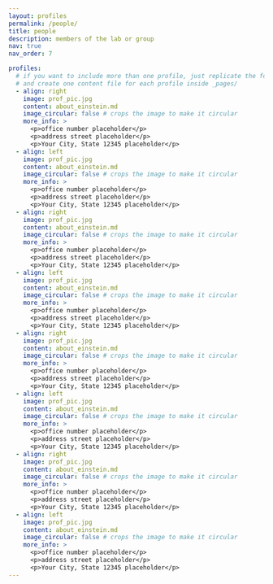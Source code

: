 ```yaml
---
layout: profiles
permalink: /people/
title: people
description: members of the lab or group
nav: true
nav_order: 7

profiles:
  # if you want to include more than one profile, just replicate the following block
  # and create one content file for each profile inside _pages/
  - align: right
    image: prof_pic.jpg
    content: about_einstein.md
    image_circular: false # crops the image to make it circular
    more_info: >
      <p>office number placeholder</p>
      <p>address street placeholder</p>
      <p>Your City, State 12345 placeholder</p>
  - align: left
    image: prof_pic.jpg
    content: about_einstein.md
    image_circular: false # crops the image to make it circular
    more_info: >
      <p>office number placeholder</p>
      <p>address street placeholder</p>
      <p>Your City, State 12345 placeholder</p>
  - align: right
    image: prof_pic.jpg
    content: about_einstein.md
    image_circular: false # crops the image to make it circular
    more_info: >
      <p>office number placeholder</p>
      <p>address street placeholder</p>
      <p>Your City, State 12345 placeholder</p>
  - align: left
    image: prof_pic.jpg
    content: about_einstein.md
    image_circular: false # crops the image to make it circular
    more_info: >
      <p>office number placeholder</p>
      <p>address street placeholder</p>
      <p>Your City, State 12345 placeholder</p>
  - align: right
    image: prof_pic.jpg
    content: about_einstein.md
    image_circular: false # crops the image to make it circular
    more_info: >
      <p>office number placeholder</p>
      <p>address street placeholder</p>
      <p>Your City, State 12345 placeholder</p>
  - align: left
    image: prof_pic.jpg
    content: about_einstein.md
    image_circular: false # crops the image to make it circular
    more_info: >
      <p>office number placeholder</p>
      <p>address street placeholder</p>
      <p>Your City, State 12345 placeholder</p>
  - align: right
    image: prof_pic.jpg
    content: about_einstein.md
    image_circular: false # crops the image to make it circular
    more_info: >
      <p>office number placeholder</p>
      <p>address street placeholder</p>
      <p>Your City, State 12345 placeholder</p>
  - align: left
    image: prof_pic.jpg
    content: about_einstein.md
    image_circular: false # crops the image to make it circular
    more_info: >
      <p>office number placeholder</p>
      <p>address street placeholder</p>
      <p>Your City, State 12345 placeholder</p>
---
```

